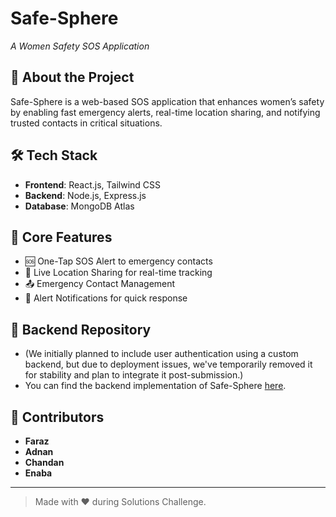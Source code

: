 # Safe-Sphere  
*A Women Safety SOS Application*

## 🚀 About the Project  
Safe-Sphere is a web-based SOS application that enhances women’s safety by enabling fast emergency alerts, real-time location sharing, and notifying trusted contacts in critical situations.

## 🛠️ Tech Stack  
- **Frontend**: React.js, Tailwind CSS  
- **Backend**: Node.js, Express.js  
- **Database**: MongoDB Atlas

## 📌 Core Features  
- 🆘 One-Tap SOS Alert to emergency contacts  
- 📍 Live Location Sharing for real-time tracking  
- 📤 Emergency Contact Management  
- 🔔 Alert Notifications for quick response

## 🔗 Backend Repository
- (We initially planned to include user authentication using a custom backend, but due to deployment issues, we've temporarily removed it for stability and plan to integrate it post-submission.)
- You can find the backend implementation of Safe-Sphere [here](https://github.com/code-with-faraz/backend).


## 👥 Contributors  
- **Faraz**
- **Adnan**
- **Chandan**
- **Enaba**

---

> Made with ❤️ during Solutions Challenge.
